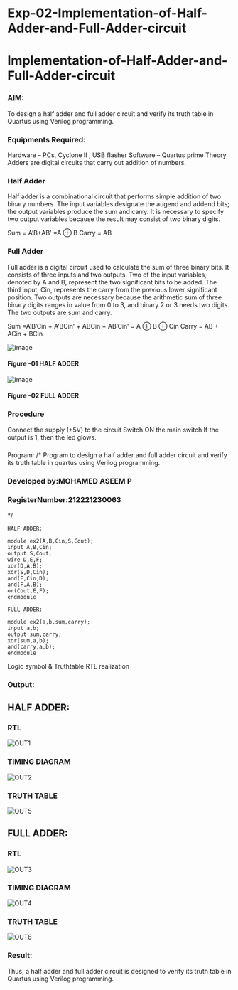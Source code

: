 # Exp-02-Implementation-of-Half-Adder-and-Full-Adder-circuit

# Implementation-of-Half-Adder-and-Full-Adder-circuit
### AIM:
To design a half adder and full adder circuit and verify its truth table in Quartus using Verilog programming.

### Equipments Required:
Hardware – PCs, Cyclone II , USB flasher
Software – Quartus prime
Theory
Adders are digital circuits that carry out addition of numbers.

### Half Adder
Half adder is a combinational circuit that performs simple addition of two binary numbers. The input variables designate the augend and addend bits; the output variables produce the sum and carry. It is necessary to specify two output variables because the result may consist of two binary digits.

Sum = A’B+AB’ =A ⊕ B Carry = AB

### Full Adder
Full adder is a digital circuit used to calculate the sum of three binary bits. It consists of three inputs and two outputs. Two of the input variables, denoted by A and B, represent the two significant bits to be added. The third input, Cin, represents the carry from the previous lower significant position. Two outputs are necessary because the arithmetic sum of three binary digits ranges in value from 0 to 3, and binary 2 or 3 needs two digits. The two outputs are sum and carry.

Sum =A’B’Cin + A’BCin’ + ABCin + AB’Cin’ = A ⊕ B ⊕ Cin Carry = AB + ACin + BCin

 ![image](https://user-images.githubusercontent.com/36288975/163552156-a13e5a56-c638-4110-97d9-8896907c8d25.png)

#### Figure -01 HALF ADDER 


![image](https://user-images.githubusercontent.com/36288975/163552057-b3547877-6d07-45b4-b7e0-bcfebfad9e1d.png)

#### Figure -02 FULL ADDER 

### Procedure

Connect the supply (+5V) to the circuit
Switch ON the main switch
If the output is 1, then the led glows.
### 
Program:
/*
Program to design a half adder and full adder circuit and verify its truth table in quartus using Verilog programming.
### Developed by:MOHAMED ASEEM P
### RegisterNumber:212221230063
*/
~~~
HALF ADDER:

module ex2(A,B,Cin,S,Cout);
input A,B,Cin;
output S,Cout;
wire D,E,F;
xor(D,A,B);
xor(S,D,Cin);
and(E,Cin,D);
and(F,A,B);
or(Cout,E,F);
endmodule

FULL ADDER:

module ex2(a,b,sum,carry);
input a,b;
output sum,carry;
xor(sum,a,b);
and(carry,a,b);
endmodule

~~~
Logic symbol & Truthtable
RTL realization

### Output:
## HALF ADDER:
### RTL
![OUT1](half%20adder%20rtl.PNG)

### TIMING DIAGRAM
![OUT2](half%20adder%20wave%20form.PNG)

### TRUTH TABLE 
![OUT5](HALF%20TT.PNG)

## FULL ADDER:

### RTL
![OUT3](full%20adder%20rtl.PNG)

### TIMING DIAGRAM
![OUT4](full%20adder.PNG)


### TRUTH TABLE 
![OUT6](FULL%20TT.PNG)

### Result:
Thus, a half adder and full adder circuit is designed to verify its truth table in Quartus using Verilog programming.

